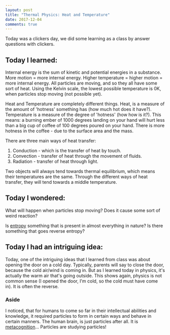 ```yaml
---
layout: post
title: "Thermal Physics: Heat and Temperature"
date: 2017-12-04
comments: true
---
```


Today was a clickers day, we did some learning as a class by answer questions with clickers.

## Today I learned:

Internal energy is the sum of kinetic and potential energies in a substance. More motion = more internal energy. Higher temperature = higher motion = more internal energy. All particles are moving, and so they all have some sort of heat. Using the Kelvin scale, the lowest possible temperature is 0K, when particles stop moving (not possible yet).

Heat and Temperature are completely different things. Heat, is a measure of the amount of 'hotness' something has (how much hot does it have?). Temperature is a measure of the degree of 'hotness' (how how is it?). This means: a burning ember of 1000 degrees landing on your hand will hurt less than a big cup of coffee of 100 degrees poured on your hand. There is more hotness in the coffee - due to the surface area and the mass.

There are three main ways of heat transfer: 

1. Conduction - which is the transfer of heat by touch.
2. Convection - transfer of heat through the movement of fluids.
3. Radiation - transfer of heat through light.

Two objects will always tend towards thermal equilibrium, which means their temperatures are the same. Through the different ways of heat transfer, they will tend towards a middle temperature.

## Today I wondered:

What will happen when particles stop moving? Does it cause some sort of weird reaction?

Is [entropy](https://en.wikipedia.org/wiki/Entropy) something that is present in almost everything in nature? Is there something that goes reverse entropy?

## Today I had an intriguing idea:

Today, one of the intriguing ideas that I learned from class was about opening the door on a cold day. Typically, parents will say to close the door, because the cold air/wind is coming in. But as I learned today in physics, it's actually the warm air that's going outside. This shows again, physics is not common sense (I opened the door, I'm cold, so the cold must have come in). It is often the reverse.

### Aside

I noticed, that for humans to come so far in their intellectual abilities and knowledge, it required particles to form in certain ways and behave in certain manners. The human brain, is just particles after all. It is [metacognition](https://en.wikipedia.org/wiki/Metacognition)... Particles are studying particles!
